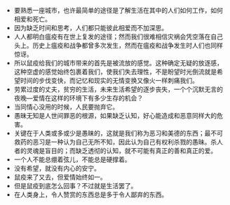 - 要熟悉一座城市，也许最简单的途径是了解生活在其中的人们如何工作，如何相爱和死亡。
- 因为缺乏时间和思考，人们都只能彼此相爱而不加深思。
- 人人都明白瘟疫有在世上复发的途径；然而我们很难相信灾祸会凭空落在自己头上。历史上瘟疫和战争都曾多次发生，然而在瘟疫和战争发生时人们也同样惊讶。
- 所以鼠疫给我们的城市带来的首先是被流放的感觉。这种确定无疑的放逐感，这种空虚的感觉始终包裹着我们，使我们失去理性，不是盼望时光倒流就是希望时间的步伐变快，而记忆和现实的无情变换又像火一样刺痛我们。
- 劳累过度的丈夫，贫穷的生活，未来生活希望的逐步丧失，一个个沉默无言的夜晚—爱情在这样的环境下有多少生存的机会？
- 当同情心没用的时候，人民要抛弃它。
- 愚昧无知是人世间罪恶的根源，如果缺乏认知，好心能造成和恶意同样大的危害。
- 关键在于人类或多或少是愚昧的，这就是我们称为恶习和美德的东西；最不可救药的恶习是一种认为自己无所不知，因此认为自己有权利杀戮的愚昧。杀人者的灵魂是盲目的；而缺乏透彻的认知，就不可能有真正的善和真正的爱。
- 一个人不能总绷着弦儿，不能总是硬撑着。
- 没有希望，就没有内心的安宁。
- 鼠疫来了又去，但爱情始终如一。
- 但是鼠疫到底怎么回事？不过就是生活罢了。
- 在人类身上，令人赞赏的东西总是多于令人鄙弃的东西。